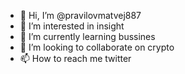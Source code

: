 - 👋 Hi, I’m @pravilovmatvej887
- 👀 I’m interested in insight
- 🌱 I’m currently learning bussines
- 💞️ I’m looking to collaborate on crypto
- 📫 How to reach me twitter

<!---
pravilovmatvej887/pravilovmatvej887 is a ✨ special ✨ repository because its `README.md` (this file) appears on your GitHub profile.
You can click the Preview link to take a look at your changes.
--->
